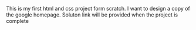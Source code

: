 This is my first html and css project form scratch.
I want to design a copy of the google homepage.
Soluton link will be provided when the project is complete